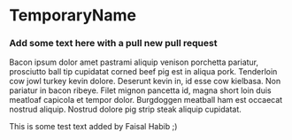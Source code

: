 # TemporaryName

### Add some text here with a pull new pull request

Bacon ipsum dolor amet pastrami aliquip venison porchetta pariatur, prosciutto ball tip cupidatat corned beef pig est in aliqua pork. Tenderloin cow jowl turkey kevin dolore. Deserunt kevin in, id esse cow kielbasa. Non pariatur in bacon ribeye. Filet mignon pancetta id, magna short loin duis meatloaf capicola et tempor dolor. Burgdoggen meatball ham est occaecat nostrud aliquip. Nostrud dolore pig strip steak aliquip cupidatat.

This is some test text added by Faisal Habib ;)
